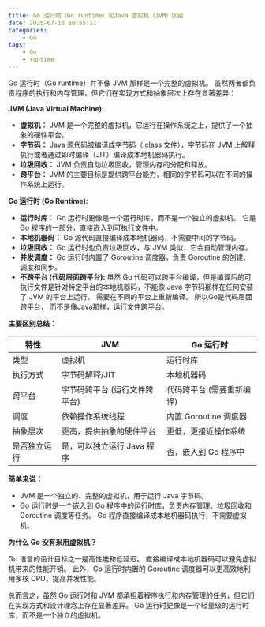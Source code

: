 ```yaml
---
title: Go 运行时（Go runtime）和Java 虚拟机（JVM）区别
date: 2025-07-16 10:55:11
categories:
    - Go
tags:
    - Go
    - runtime
---
```

Go 运行时（Go runtime）并不像 JVM 那样是一个完整的虚拟机。 虽然两者都负责程序的执行和内存管理，但它们在实现方式和抽象层次上存在显著差异：

**JVM (Java Virtual Machine):**

*   **虚拟机：** JVM 是一个完整的虚拟机，它运行在操作系统之上，提供了一个抽象的硬件平台。
*   **字节码：** Java 源代码被编译成字节码（.class 文件），字节码在 JVM 上解释执行或者通过即时编译（JIT）编译成本地机器码执行。
*   **垃圾回收：** JVM 负责自动垃圾回收，管理内存的分配和释放。
*   **跨平台：** JVM 的主要目标是提供跨平台能力，相同的字节码可以在不同的操作系统上运行。

**Go 运行时 (Go Runtime):**

*   **运行时库：** Go 运行时更像是一个运行时库，而不是一个独立的虚拟机。 它是 Go 程序的一部分，直接嵌入到可执行文件中。
*   **本地机器码：** Go 源代码直接编译成本地机器码，不需要中间的字节码。
*   **垃圾回收：** Go 运行时也负责垃圾回收，与 JVM 类似，它会自动管理内存。
*   **并发调度：** Go 运行时内置了 Goroutine 调度器，负责 Goroutine 的创建、调度和同步。
*   **不跨平台 (代码层面跨平台):** 虽然 Go 代码可以跨平台编译，但是编译后的可执行文件是针对特定平台的本地机器码，不能像 Java 字节码那样在任何安装了 JVM 的平台上运行。 需要在不同的平台上重新编译。 所以Go是代码层面跨平台， 而不是像Java那样，运行文件跨平台。

**主要区别总结：**

| 特性           | JVM                                   | Go 运行时                                |
| -------------- | ------------------------------------- | --------------------------------------- |
| 类型           | 虚拟机                                | 运行时库                                 |
| 执行方式       | 字节码解释/JIT                        | 本地机器码                               |
| 跨平台         | 字节码跨平台 (运行文件跨平台)         | 代码跨平台 (需要重新编译)                |
| 调度           | 依赖操作系统线程                       | 内置 Goroutine 调度器                    |
| 抽象层次       | 更高，提供抽象的硬件平台                | 更低，更接近操作系统                     |
| 是否独立运行   | 是，可以独立运行 Java 程序              | 否，嵌入到 Go 程序中                    |

**简单来说：**

*   JVM 是一个独立的、完整的虚拟机，用于运行 Java 字节码。
*   Go 运行时是一个嵌入到 Go 程序中的运行时库，负责内存管理、垃圾回收和 Goroutine 调度等任务。 Go 程序直接编译成本地机器码执行，不需要虚拟机。

**为什么 Go 没有采用虚拟机？**

Go 语言的设计目标之一是高性能和低延迟。 直接编译成本地机器码可以避免虚拟机带来的性能开销。 此外，Go 运行时内置的 Goroutine 调度器可以更高效地利用多核 CPU，提高并发性能。

总而言之，虽然 Go 运行时和 JVM 都承担着程序执行和内存管理的任务，但它们在实现方式和设计理念上存在显著差异。 Go 运行时更像是一个轻量级的运行时库，而不是一个独立的虚拟机。